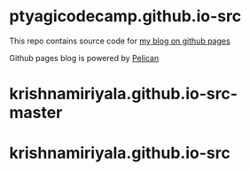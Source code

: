 # ptyagicodecamp.github.io-src

This repo contains source code for [my blog on github pages](https://ptyagicodecamp.github.io)

Github pages blog is powered by [Pelican](http://docs.getpelican.com/en/stable/quickstart.html)
# krishnamiriyala.github.io-src-master
# krishnamiriyala.github.io-src
